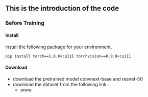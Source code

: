 ## This is the introduction of the code

### Before Training
#### Install
install the following package for your environment.
```shell
pip install torch==1.8.0+cu111 torchvision==0.9.0+cu111
```

#### Download
- download the pretrained model convnext-base and resnet-50
- download the dataset from the following link:
    - www.

### 
